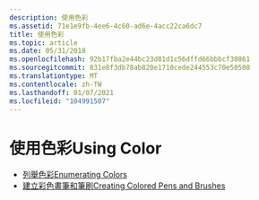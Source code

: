 ```yaml
---
description: 使用色彩
ms.assetid: 71e1e9fb-4ee6-4c60-ad6e-4acc22ca6dc7
title: 使用色彩
ms.topic: article
ms.date: 05/31/2018
ms.openlocfilehash: 92b17fba2e44bc23d81d1c56dffd66bbbcf30861
ms.sourcegitcommit: 831e8f3db78ab820e1710cede244553c70e50500
ms.translationtype: MT
ms.contentlocale: zh-TW
ms.lasthandoff: 01/07/2021
ms.locfileid: "104991507"
---
```

# <a name="using-color"></a><span data-ttu-id="651aa-103">使用色彩</span><span class="sxs-lookup"><span data-stu-id="651aa-103">Using Color</span></span>

-   [<span data-ttu-id="651aa-104">列舉色彩</span><span class="sxs-lookup"><span data-stu-id="651aa-104">Enumerating Colors</span></span>](enumerating-colors.md)
-   [<span data-ttu-id="651aa-105">建立彩色畫筆和筆刷</span><span class="sxs-lookup"><span data-stu-id="651aa-105">Creating Colored Pens and Brushes</span></span>](creating-colored-pens-and-brushes.md)

 

 



